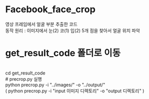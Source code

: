 # Facebook_face_crop
영상 프레임에서 얼굴 부분 추출한 코드
</br>
동작 원리 : 이미지에서 눈(2) 코(1) 입(2) 5개 점을 찾아서 얼굴 위치 파악
</br>
# get_result_code 폴더로 이동
</br>
cd get_result_code
</br>
# precrop.py 실행
</br>
python precrop.py -i "../images/" -o "../output/"
</br>
( python precrop.py -i "input 이미지 디렉토리" -o "output 디렉토리" )

